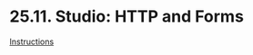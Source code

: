 # 25.11. Studio: HTTP and Forms

[Instructions](https://education.launchcode.org/js-independent-track/chapters/forms/studio.html)
